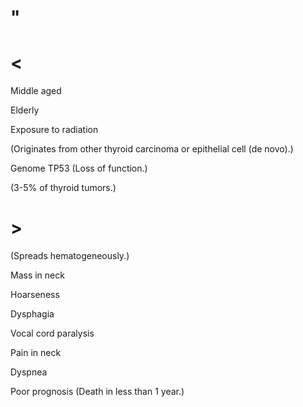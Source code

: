 # "

# <

Middle aged

Elderly

Exposure to radiation

(Originates from other thyroid carcinoma or epithelial cell (de novo).)

Genome TP53
(Loss of function.)

(3-5% of thyroid tumors.)

# >

(Spreads hematogeneously.)

Mass in neck

Hoarseness

Dysphagia

Vocal cord paralysis

Pain in neck

Dyspnea

Poor prognosis
(Death in less than 1 year.)

